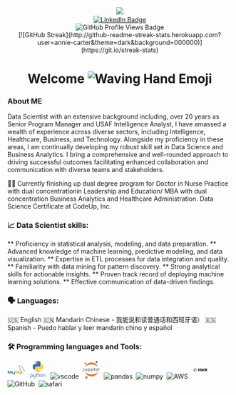 <div id="header" align="center">
  <img src="https://media1.giphy.com/media/3kPDmoWdBpQPNhCnUG/200.webp?cid=ecf05e47dyw5aujrk459ggcauyw5krfq3ddt9p7ykld28crb&ep=v1_gifs_related&rid=200.webp&ct=s" width="100"/>
</div>

<div id="linkedin-badge" align="center">
  <a href="https://www.linkedin.com/in/annie-carter-941975a5/">
    <img src="https://img.shields.io/badge/LinkedIn-blue?style=for-the-badge&logo=linkedin&logoColor=white" alt="LinkedIn Badge"/>
  </a>
</div>

<div id="github-badge" align="center">
  <img src="https://komarev.com/ghpvc/?username=annie-carter&style=flat-square&color=blue" alt="GitHub Profile Views Badge"/>
</div>
<div id="header" align="center">
  [![GitHub Streak](http://github-readme-streak-stats.herokuapp.com?user=annie-carter&theme=dark&background=000000)](https://git.io/streak-stats) 
</div>  
<div id="greeting" align="center">
  <h1>
    Welcome
    <img src="https://media.giphy.com/media/hvRJCLFzcasrR4ia7z/giphy.gif" width="30px" alt="Waving Hand Emoji"/>
  </h1>
</div>

### About ME
Data Scientist with an extensive background including, over 20 years as Senior Program Manager and USAF Intelligence Analyst, I have amassed a wealth of experience across diverse sectors, including Intelligence, Healthcare, Business, and Technology. Alongside my proficiency in these areas, I am continually developing my robust skill set in Data Science and Business Analytics. I bring a comprehensive and well-rounded approach to driving successful outcomes facilitating enhanced collaboration and communication with diverse teams and stakeholders.

👩‍🎓 Currently finishing up dual degree program for Doctor in Nurse Practice with dual concentrationin Leadership and Education/ MBA with dual concentration Business Analytics and Healthcare Administration. Data Science Certificate at CodeUp, Inc.

### 📈 Data Scientist skills:
** Proficiency in statistical analysis, modeling, and data preparation.
** Advanced knowledge of machine learning, predictive modeling, and data visualization.
** Expertise in ETL processes for data integration and quality.
** Familiarity with data mining for pattern discovery.
** Strong analytical skills for actionable insights.
** Proven track record of deploying machine learning solutions.
** Effective communication of data-driven findings.

### 🗣️ Languages:
🇺🇸 English 
🇨🇳 Mandarin Chinese  - 我能说和读普通话和西班牙语）
🇪🇸 Spanish - Puedo hablar y leer mandarín chino y español

### 🛠️ Programming languages and Tools: 
<img src="https://github.com/devicons/devicon/blob/master/icons/mysql/mysql-original-wordmark.svg" title="MySQL"  alt="MySQL" width="40" height="40"/>&nbsp;
<img src="https://github.com/devicons/devicon/blob/master/icons/python/python-original-wordmark.svg" title="Python"  alt="Python" width="40" height="40"/>&nbsp;
<img src="https://github.com/devicons/devicon/blob/master/icons/vscode/vscode-plain-wordmark.sv" title="vscode"  alt="vscode" width="40" height="40"/>&nbsp;
<img src="https://github.com/devicons/devicon/blob/master/icons/jupyter/jupyter-original-wordmark.svg" title="jupyter"  alt="jupyter" width="40" height="40"/>&nbsp;
<img src="https://github.com/devicons/devicon/blob/master/icons/pandas/pandas-plain-wordmark.sv" title="pandas"  alt="pandas" width="40" height="40"/>&nbsp;
<img src="https://github.com/devicons/devicon/blob/master/icons/numpy/numpy-original-wordmark.sv" title="numpy" alt="numpy" width="40" height="40"/>&nbsp;
<img src="https://github.com/devicons/devicon/blob/master/icons/amazonwebservices/amazonwebservices-original-wordmark.sv" title="AWS" alt="AWS" width="40" height="40"/>&nbsp;
<img src="https://github.com/devicons/devicon/blob/master/icons/slack/slack-original-wordmark.svg" title="slack"  alt="slack" width="40" height="40"/>&nbsp;
<img src="https://github.com/devicons/devicon/blob/master/icons/github/gihub-original-wordmark.sv" title="GitHub"  alt="GitHub" width="40" height="40"/>&nbsp;
<img src="https://github.com/devicons/devicon/blob/master/icons/safari/safari-original-wordmark.sv" title="safari"  alt="safari" width="40" height="40"/>&nbsp;



